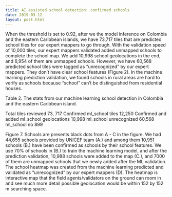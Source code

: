 ```yaml
---
title: AI assisted school detection: confirmed schools
date: 2019-03-12
layout: post.html
---
```

When the threshold is set to 0.92, after we the model inference on Colombia and the eastern Caribbean islands, we have 73,717 tiles that are predicted school tiles for our expert mappers to go through. With the validation speed of 10,000 tiles, our expert mappers validated added unmapped schools to complete the school map. We add 10,998 school geolocations in the end, and 6,954 of them are unmapped schools. However, we have 60,568 predicted school tiles were tagged as “unrecognized” by our expert mappers. They don’t have clear school features (Figure 2). In the machine learning prediction validation, we found schools in rural areas are hard to verify as schools because “school” can’t be distinguished from residential houses.

Table 2. The stats from our machine learning school detection in Colombia and the eastern Caribbean island.
<table here> 
Total tiles reviewed
73, 717
Confirmed ml_school tiles
12,250
Confirmed and added ml_school geolocations
10,998
ml_school unrecognized
60,568
ml_school no
899





Figure 7. Schools are presents black dots from A - C in the figure. We had 44,655 schools provided by UNICEF team (A.) and among them 10,951 schools  (B.) have been confirmed as schools by their school features. We use 70% of schools in (B.)  to train the machine learning model, and after the prediction validation, 10,988 schools were added to the map (C.), and 7000 of them are unmapped schools that we newly added after the ML validation. The school heatmap was created from the machine learning predicted and validated as “unrecognized” by our expert mappers (D). The heatmap is interactive map that the field agents/validators on the ground can room in and see much more detail possible geolocation would be within 152 by 152 m searching space.
